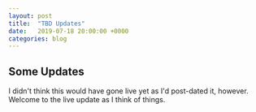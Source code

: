 ```yaml
---
layout: post
title:  "TBD Updates"
date:   2019-07-18 20:00:00 +0000
categories: blog
---
```

## Some Updates

I didn't think this would have gone live yet as I'd post-dated it, however. Welcome to the live update as I think of things.
